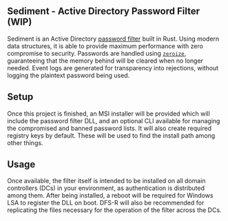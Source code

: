 ## Sediment - Active Directory Password Filter (WIP)
Sediment is an Active Directory [password filter](https://docs.microsoft.com/en-us/windows/desktop/secmgmt/password-filters) built in Rust. Using modern data structures, it is able to provide maximum performance
with zero compromise to security. Passwords are handled using [`zeroize`](https://crates.io/crates/zeroize), guaranteeing that the memory behind will be cleared when no longer needed. Event logs are generated for
transparency into rejections, without logging the plaintext password being used.

## Setup
Once this project is finished, an MSI installer will be provided which will include the password filter DLL, and an optional CLI available for managing the compromised and banned password lists. It will also create
required registry keys by default. These will be used to find the install path among other things.

## Usage
Once available, the filter itself is intended to be installed on all domain controllers (DCs) in your environment, as authentication is distributed among them. After being installed, a reboot will be required for
Windows LSA to register the DLL on boot. DFS-R will also be recommended for replicating the files necessary for the operation of the filter across the DCs.
